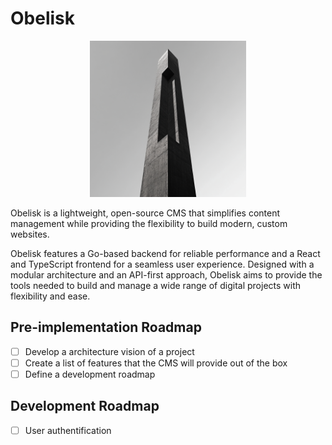 # Obelisk

<p align="center">
    <img src="https://raw.githubusercontent.com/yadibolt/obelisk/refs/heads/main/_github_hosted/obelisk_intro_image.png" alt="Obelisk Cover Image" width="250" height="250">
</p>

Obelisk is a lightweight, open-source CMS that simplifies content management while providing the flexibility to build modern, custom websites.

Obelisk features a Go-based backend for reliable performance and a React and TypeScript frontend for a seamless user experience. Designed with a modular architecture and an API-first approach, Obelisk aims to provide the tools needed to build and manage a wide range of digital projects with flexibility and ease.

## Pre-implementation Roadmap

- [ ] Develop a architecture vision of a project
- [ ] Create a list of features that the CMS will provide out of the box
- [ ] Define a development roadmap

## Development Roadmap

- [ ] User authentification
